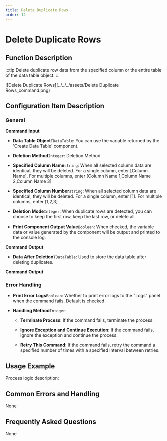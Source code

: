 ```yaml
---
title: Delete Duplicate Rows
order: 12
---
```


# Delete Duplicate Rows

## Function Description

:::tip 
Delete duplicate row data from the specified column or the entire table of the data table object.
:::

![Delete Duplicate Rows](../../../assets/Delete Duplicate Rows_command.png)

## Configuration Item Description

### General

**Command Input**

- **Data Table Object**`TDataTable`: You can use the variable returned by the 'Create Data Table' component.

- **Deletion Method**`Integer`: Deletion Method

- **Specified Column Name**`string`: When all selected column data are identical, they will be deleted. For a single column, enter [Column Name]. For multiple columns, enter [Column Name 1,Column Name 2,Column Name 3]

- **Specified Column Number**`string`: When all selected column data are identical, they will be deleted. For a single column, enter [1]. For multiple columns, enter [1,2,3]

- **Deletion Mode**`Integer`: When duplicate rows are detected, you can choose to keep the first row, keep the last row, or delete all.

- **Print Component Output Value**`Boolean`: When checked, the variable data or value generated by the component will be output and printed to the console log.


**Command Output**

- **Data After Deletion**`TDataTable`: Used to store the data table after deleting duplicates.


**Command Output**

### Error Handling

- **Print Error Logs**`Boolean`: Whether to print error logs to the "Logs" panel when the command fails. Default is checked. 

- **Handling Method**`Integer`:

    - **Terminate Process**: If the command fails, terminate the process.

    - **Ignore Exception and Continue Execution**: If the command fails, ignore the exception and continue the process.

    - **Retry This Command**: If the command fails, retry the command a specified number of times with a specified interval between retries.

## Usage Example

Process logic description:

## Common Errors and Handling

None

## Frequently Asked Questions

None

